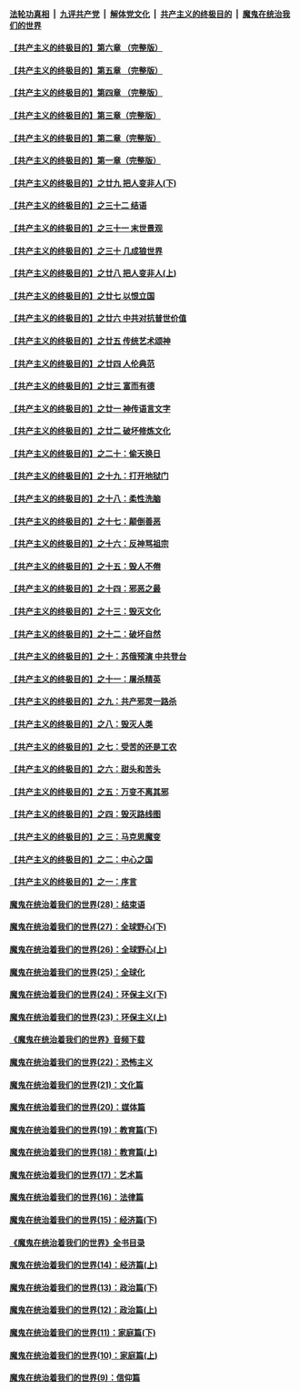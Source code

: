 ####  [法轮功真相](../../../../basic/blob/master/README.md?t=01111952) &nbsp;|&nbsp; [九评共产党](../../../../9ping.md/blob/master/README.md?t=01111952) &nbsp;|&nbsp; [解体党文化](../../../../jtdwh.md/blob/master/README.md?t=01111952)  &nbsp;|&nbsp; [共产主义的终极目的](../../../../gczydzjmd.md/blob/master/README.md?t=01111952) &nbsp;|&nbsp; [魔鬼在统治我们的世界](../../../../mgztzwmdsj.md/blob/master/README.md?t=01111952) 

#### [【共产主义的终极目的】第六章 （完整版）](../pages/nsc422/n11428913.md?t=01111952) 

#### [【共产主义的终极目的】第五章 （完整版）](../pages/nsc422/n11428912.md?t=01111952) 

#### [【共产主义的终极目的】第四章 （完整版）](../pages/nsc422/n11428907.md?t=01111952) 

#### [【共产主义的终极目的】第三章（完整版）](../pages/nsc422/n11428848.md?t=01111952) 

#### [【共产主义的终极目的】第二章（完整版）](../pages/nsc422/n11428831.md?t=01111952) 

#### [【共产主义的终极目的】第一章（完整版）](../pages/nsc422/n11417651.md?t=01111952) 

#### [【共产主义的终极目的】之廿九 把人变非人(下)](../pages/nsc422/n11344140.md?t=01111952) 

#### [【共产主义的终极目的】之三十二 结语](../pages/nsc422/n11360535.md?t=01111952) 

#### [【共产主义的终极目的】之三十一 末世景观](../pages/nsc422/n11351129.md?t=01111952) 

#### [【共产主义的终极目的】之三十 几成狼世界](../pages/nsc422/n11348280.md?t=01111952) 

#### [【共产主义的终极目的】之廿八 把人变非人(上)](../pages/nsc422/n11340492.md?t=01111952) 

#### [【共产主义的终极目的】之廿七 以恨立国](../pages/nsc422/n11336944.md?t=01111952) 

#### [【共产主义的终极目的】之廿六 中共对抗普世价值](../pages/nsc422/n11324785.md?t=01111952) 

#### [【共产主义的终极目的】之廿五 传统艺术颂神](../pages/nsc422/n11296396.md?t=01111952) 

#### [【共产主义的终极目的】之廿四 人伦典范](../pages/nsc422/n11296397.md?t=01111952) 

#### [【共产主义的终极目的】之廿三 富而有德](../pages/nsc422/n11283598.md?t=01111952) 

#### [【共产主义的终极目的】之廿一 神传语言文字](../pages/nsc422/n11263265.md?t=01111952) 

#### [【共产主义的终极目的】之廿二 破坏修炼文化](../pages/nsc422/n11245728.md?t=01111952) 

#### [【共产主义的终极目的】之二十：偷天换日](../pages/nsc422/n11238846.md?t=01111952) 

#### [【共产主义的终极目的】之十九：打开地狱门](../pages/nsc422/n11206376.md?t=01111952) 

#### [【共产主义的终极目的】之十八：柔性洗脑](../pages/nsc422/n11199994.md?t=01111952) 

#### [【共产主义的终极目的】之十七：颠倒善恶](../pages/nsc422/n11179782.md?t=01111952) 

#### [【共产主义的终极目的】之十六：反神骂祖宗](../pages/nsc422/n11166798.md?t=01111952) 

#### [【共产主义的终极目的】之十五：毁人不倦](../pages/nsc422/n11166792.md?t=01111952) 

#### [【共产主义的终极目的】之十四：邪恶之最](../pages/nsc422/n11150249.md?t=01111952) 

#### [【共产主义的终极目的】之十三：毁灭文化](../pages/nsc422/n11135227.md?t=01111952) 

#### [【共产主义的终极目的】之十二：破坏自然](../pages/nsc422/n11135214.md?t=01111952) 

#### [【共产主义的终极目的】之十：苏俄预演 中共登台](../pages/nsc422/n11118424.md?t=01111952) 

#### [【共产主义的终极目的】之十一：屠杀精英](../pages/nsc422/n11118442.md?t=01111952) 

#### [【共产主义的终极目的】之九：共产邪灵一路杀](../pages/nsc422/n11114139.md?t=01111952) 

#### [【共产主义的终极目的】之八：毁灭人类](../pages/nsc422/n11108503.md?t=01111952) 

#### [【共产主义的终极目的】之七：受苦的还是工农](../pages/nsc422/n11101809.md?t=01111952) 

#### [【共产主义的终极目的】之六：甜头和苦头](../pages/nsc422/n11096971.md?t=01111952) 

#### [【共产主义的终极目的】之五：万变不离其邪](../pages/nsc422/n11091285.md?t=01111952) 

#### [【共产主义的终极目的】之四：毁灭路线图](../pages/nsc422/n11086284.md?t=01111952) 

#### [【共产主义的终极目的】之三：马克思魔变](../pages/nsc422/n11061941.md?t=01111952) 

#### [【共产主义的终极目的】之二：中心之国](../pages/nsc422/n11047728.md?t=01111952) 

#### [【共产主义的终极目的】之一：序言](../pages/nsc422/n11086077.md?t=01111952) 

#### [魔鬼在统治着我们的世界(28)：结束语](../pages/nsc422/n10936246.md?t=01111952) 

#### [魔鬼在统治着我们的世界(27)：全球野心(下)](../pages/nsc422/n10928319.md?t=01111952) 

#### [魔鬼在统治着我们的世界(26)：全球野心(上)](../pages/nsc422/n10900318.md?t=01111952) 

#### [魔鬼在统治着我们的世界(25)：全球化](../pages/nsc422/n10788205.md?t=01111952) 

#### [魔鬼在统治着我们的世界(24)：环保主义(下)](../pages/nsc422/n10695307.md?t=01111952) 

#### [魔鬼在统治着我们的世界(23)：环保主义(上)](../pages/nsc422/n10688613.md?t=01111952) 

#### [《魔鬼在统治着我们的世界》音频下载](../pages/nsc422/n10635553.md?t=01111952) 

#### [魔鬼在统治着我们的世界(22)：恐怖主义](../pages/nsc422/n10614727.md?t=01111952) 

#### [魔鬼在统治着我们的世界(21)：文化篇](../pages/nsc422/n10597706.md?t=01111952) 

#### [魔鬼在统治着我们的世界(20)：媒体篇](../pages/nsc422/n10586579.md?t=01111952) 

#### [魔鬼在统治着我们的世界(19)：教育篇(下)](../pages/nsc422/n10564808.md?t=01111952) 

#### [魔鬼在统治着我们的世界(18)：教育篇(上)](../pages/nsc422/n10526970.md?t=01111952) 

#### [魔鬼在统治着我们的世界(17)：艺术篇](../pages/nsc422/n10499093.md?t=01111952) 

#### [魔鬼在统治着我们的世界(16)：法律篇](../pages/nsc422/n10485969.md?t=01111952) 

#### [魔鬼在统治着我们的世界(15)：经济篇(下)](../pages/nsc422/n10469975.md?t=01111952) 

#### [《魔鬼在统治着我们的世界》全书目录](../pages/nsc422/n10464261.md?t=01111952) 

#### [魔鬼在统治着我们的世界(14)：经济篇(上)](../pages/nsc422/n10457370.md?t=01111952) 

#### [魔鬼在统治着我们的世界(13)：政治篇(下)](../pages/nsc422/n10448270.md?t=01111952) 

#### [魔鬼在统治着我们的世界(12)：政治篇(上)](../pages/nsc422/n10444576.md?t=01111952) 

#### [魔鬼在统治着我们的世界(11)：家庭篇(下)](../pages/nsc422/n10440961.md?t=01111952) 

#### [魔鬼在统治着我们的世界(10)：家庭篇(上)](../pages/nsc422/n10435448.md?t=01111952) 

#### [魔鬼在统治着我们的世界(9)：信仰篇](../pages/nsc422/n10432159.md?t=01111952) 

